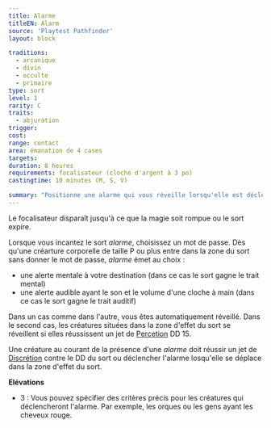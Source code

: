 ```yaml
---
title: Alarme
titleEN: Alarm
source: 'Playtest Pathfinder'
layout: block

traditions:
  - arcanique
  - divin
  - occulte
  - primaire
type: sort
level: 1
rarity: C
traits:
  - abjuration
trigger: 
cost: 
range: contact
area: émanation de 4 cases
targets: 
duration: 8 heures
requirements: focalisateur (cloche d'argent à 3 po)
castingtime: 10 minutes (M, S, V)

summary: "Positionne une alarme qui vous réveille lorsqu'elle est déclenchée."
---
```


Le focalisateur disparaît jusqu'à ce que la magie soit rompue ou le sort expire.

Lorsque vous incantez le sort *alarme*, choisissez un mot de passe. Dès qu'une créarture corporelle de taille P ou plus entre dans la zone du sort sans donner le mot de passe, *alarme* émet au choix :
* une alerte mentale à votre destination (dans ce cas le sort gagne le trait mental) 
* une alerte audible ayant le son et le volume d'une cloche à main (dans ce cas le sort gagne le trait auditif)

Dans un cas comme dans l'autre, vous êtes automatiquement réveillé. Dans le second cas, les créatures situées dans la zone d'effet du sort se réveillent si elles réussissent un jet de [Percetion](/ch9-jouer-à-pethfinder/perception.html) DD 15. 

Une créature au courant de la présence d'une *alarme* doit réussir un jet de [Discrétion](/compétences/discrétion.html) contre le DD du sort ou déclencher l'alarme losqu'elle se déplace dans la zone d'effet du sort.

**Elévations**
* 3 : Vous pouvez spécifier des critères précis pour les créatures qui déclencheront l'alarme. Par exemple, les orques ou les gens ayant les cheveux rouge.
